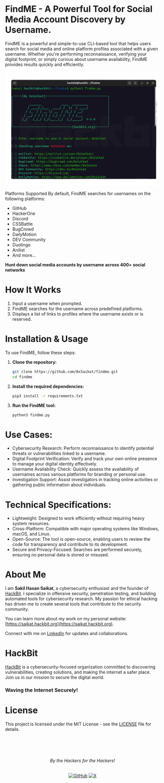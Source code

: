 # FindME - A Powerful Tool for Social Media Account Discovery by Username.
FindME is a powerful and simple-to-use CLI-based tool that helps users search for social media and online platform profiles associated with a given username. Whether you're performing reconnaissance, verifying your digital footprint, or simply curious about username availability, FindME provides results quickly and efficiently.

![logo](findme.png)

Platforms Supported
By default, FindME searches for usernames on the following platforms:

- GitHub
- HackerOne
- Discord
- CSSBattle
- BugCrowd
- DailyMotion
- DEV Community
- Duolingo
- Anilist
- And more...

**Hunt down social media accounts by username across 400+ social networks**

# How It Works
1. Input a username when prompted.
2. FindME searches for the username across predefined platforms.
3. Displays a list of links to profiles where the username exists or is reserved.

# Installation & Usage

To use FindME, follow these steps:

1. **Clone the repository:**
   ```bash
   git clone https://github.com/0xSaikat/findme.git
   cd findme
2. **Install the required dependencies:**
   ```bash
   pip3 install -r requirements.txt

3. **Run the FindME tool:**
    ```bash
   python3 findme.py

# Use Cases:
- Cybersecurity Research: Perform reconnaissance to identify potential threats or vulnerabilities linked to a username.
- Digital Footprint Verification: Verify and track your own online presence to manage your digital identity effectively.
- Username Availability Check: Quickly assess the availability of usernames across various platforms for branding or personal use.
- Investigation Support: Assist investigators in tracking online activities or gathering public information about individuals.

# Technical Specifications:
- Lightweight: Designed to work efficiently without requiring heavy system resources.
- Cross-Platform: Compatible with major operating systems like Windows, macOS, and Linux.
- Open-Source: The tool is open-source, enabling users to review the code for transparency and contribute to its development.
- Secure and Privacy-Focused: Searches are performed securely, ensuring no personal data is stored or misused.

# About Me

I am **Sakil Hasan Saikat**, a cybersecurity enthusiast and the founder of [HackBit](https://hackbit.org). I specialize in offensive security, penetration testing, and building automated tools for cybersecurity research. My passion for ethical hacking has driven me to create several tools that contribute to the security community.

You can learn more about my work on my personal website: [https://saikat.hackbit.org](https://saikat.hackbit.org).

Connect with me on [LinkedIn](https://www.linkedin.com/in/0xsaikat/) for updates and collaborations.


# HackBit

[HackBit](https://hackbit.org) is a cybersecurity-focused organization committed to discovering vulnerabilities, creating solutions, and making the internet a safer place. Join us in our mission to secure the digital world.

### Waving the Internet Securely!

# License

This project is licensed under the MIT License - see the [LICENSE](LICENSE) file for details.

<br>
<br>
<br>

<h6 align="center">By the Hackers for the Hackers!</h6>

<div align="center">
  <a href="https://github.com/0xSaikat"><img src="https://img.icons8.com/material-outlined/20/808080/github.png" alt="GitHub"></a>
  <a href="https://twitter.com/0xSaikat"><img src="https://img.icons8.com/material-outlined/20/808080/twitter.png" alt="X"></a>
</div>



